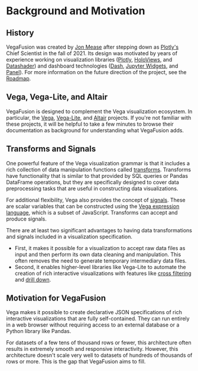 # Background and Motivation

## History
VegaFusion was created by [Jon Mease](https://jonmmease.dev) after stepping down as [Plotly's](https://plotly.com/) Chief Scientist in the fall of 2021.  Its design was motivated by years of experience working on visualization libraries ([Plotly](https://plotly.com/python/), [HoloViews](https://holoviews.org/), and [Datashader](https://datashader.org/)) and dashboard technologies ([Dash](https://dash.plotly.com/), [Jupyter Widgets](https://ipywidgets.readthedocs.io/en/latest/index.html), and [Panel](https://panel.holoviz.org/)).  For more information on the future direction of the project, see the [Roadmap](./roadmap).

## Vega, Vega-Lite, and Altair
VegaFusion is designed to complement the Vega visualization ecosystem. In particular, the [Vega](https://vega.github.io/), [Vega-Lite](https://vega.github.io/vega-lite/), and [Altair](https://altair-viz.github.io/) projects.  If you're not familiar with these projects, it will be helpful to take a few minutes to browse their documentation as background for understanding what VegaFusion adds.

## Transforms and Signals
One powerful feature of the Vega visualization grammar is that it includes a rich collection of data manipulation functions called [transforms](https://vega.github.io/vega/docs/transforms/).  Transforms have functionality that is similar to that provided by SQL queries or Pandas DataFrame operations, but they are specifically designed to cover data preprocessing tasks that are useful in constructing data visualizations.

For additional flexibility, Vega also provides the concept of [signals](https://vega.github.io/vega/docs/signals/). These are scalar variables that can be constructed using the [Vega expression language](https://vega.github.io/vega/docs/expressions/), which is a subset of JavaScript.  Transforms can accept and produce signals.

There are at least two significant advantages to having data transformations and signals included in a visualization specification.  
  - First, it makes it possible for a visualization to accept raw data files as input and then perform its own data cleaning and manipulation.  This often removes the need to generate temporary intermediary data files.  
  - Second, it enables higher-level libraries like Vega-Lite to automate the creation of rich interactive visualizations with features like [cross filtering](https://vega.github.io/vega-lite/examples/interactive_layered_crossfilter.html) and [drill down](https://altair-viz.github.io/gallery/select_detail.html).

## Motivation for VegaFusion
Vega makes it possible to create declarative JSON specifications of rich interactive visualizations that are fully self-contained. They can run entirely in a web browser without requiring access to an external database or a Python library like Pandas.

For datasets of a few tens of thousand rows or fewer, this architecture often results in extremely smooth and responsive interactivity. However, this architecture doesn't scale very well to datasets of hundreds of thousands of rows or more.  This is the gap that VegaFusion aims to fill.
